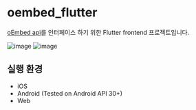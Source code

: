 # oembed_flutter
[oEmbed api](https://github.com/kimdw9983/oEmbed)를 인터페이스 하기 위한 Flutter frontend 프로젝트입니다. 

![image](https://user-images.githubusercontent.com/93891414/184097571-341f67fd-0ceb-48ff-b6ea-5240caff1037.png)
![image](https://user-images.githubusercontent.com/93891414/184097637-495ad8af-8c60-448b-ba06-7bc4d6996020.png)


## 실행 환경
- iOS
- Android (Tested on Android API 30+)
- Web
